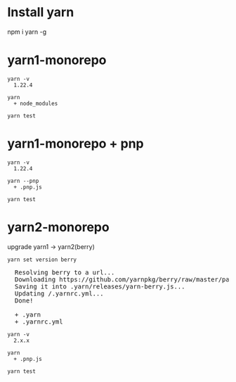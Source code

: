 
# Install yarn
npm i yarn -g

# yarn1-monorepo
```
yarn -v  
  1.22.4

yarn
  + node_modules

yarn test
```

# yarn1-monorepo + pnp
```
yarn -v  
  1.22.4

yarn --pnp
  + .pnp.js

yarn test
```

# yarn2-monorepo
upgrade yarn1 -> yarn2(berry)
```
yarn set version berry
```
<pre>
  Resolving berry to a url...
  Downloading https://github.com/yarnpkg/berry/raw/master/packages/berry-cli/bin/berry.js...
  Saving it into .yarn/releases/yarn-berry.js...
  Updating /.yarnrc.yml...
  Done!

  + .yarn
  + .yarnrc.yml
</pre>

```
yarn -v
  2.x.x

yarn
  + .pnp.js

yarn test
```